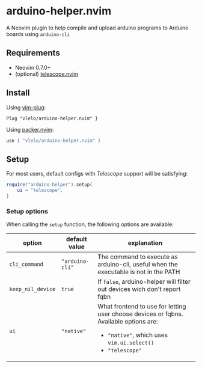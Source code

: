 arduino-helper.nvim
===

A Neovim plugin to help compile and upload arduino programs to Arduino boards using `arduino-cli`

## Requirements

- Neovim 0.7.0+
- (optional) [telescope.nvim](https://github.com/nvim-telescope/telescope.nvim)

## Install

Using [vim-plug](https://github.com/junegunn/vim-plug):

```vim
Plug "vlelo/arduino-helper.nvim" }
```

Using [packer.nvim](https://github.com/wbthomason/packer.nvim):

```lua
use { "vlelo/arduino-helper.nvim" }
```

## Setup

For most users, default configs with *Telescope* support will be satisfying:

```lua
require("arduino-helper").setup{
	ui = "telescope",
}
```

### Setup options

When calling the `setup` function, the following options are available:

|      option        |      default value       |      explanation
| -------------------| ------------------------ | ---------
| `cli_command`      | `"arduino-cli"`          | The command to execute as arduino-cli, useful when the executable is not in the PATH
| `keep_nil_device`  | `true`                   | If `false`, arduino-helper will filter out devices wich don't report fqbn
| `ui`               | `"native"`               | What frontend to use for letting user choose devices or fqbns. Available options are:<br /><ul><li>`"native"`, which uses `vim.ui.select()`</li><li>`"telescope"`</li></ul>
